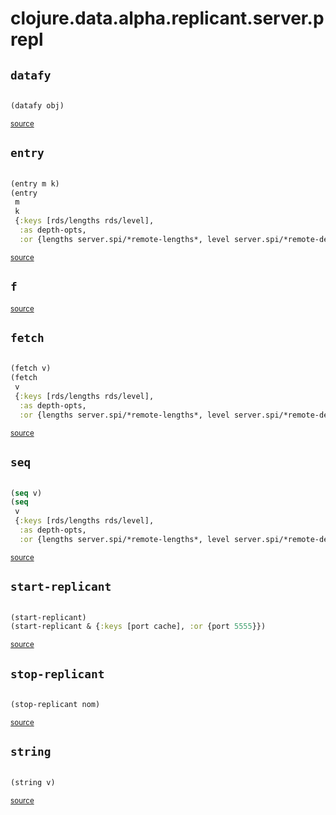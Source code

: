 # clojure.data.alpha.replicant.server.prepl 





## `datafy`
``` clojure

(datafy obj)
```

<sub>[source](src/clojure/data/alpha/replicant/server/prepl.clj#L136-L141)</sub>
## `entry`
``` clojure

(entry m k)
(entry
 m
 k
 {:keys [rds/lengths rds/level],
  :as depth-opts,
  :or {lengths server.spi/*remote-lengths*, level server.spi/*remote-depth*}})
```

<sub>[source](src/clojure/data/alpha/replicant/server/prepl.clj#L112-L128)</sub>
## `f`
<sub>[source](src/clojure/data/alpha/replicant/server/prepl.clj#L148-L148)</sub>
## `fetch`
``` clojure

(fetch v)
(fetch
 v
 {:keys [rds/lengths rds/level],
  :as depth-opts,
  :or {lengths server.spi/*remote-lengths*, level server.spi/*remote-depth*}})
```

<sub>[source](src/clojure/data/alpha/replicant/server/prepl.clj#L83-L95)</sub>

## `seq`
``` clojure

(seq v)
(seq
 v
 {:keys [rds/lengths rds/level],
  :as depth-opts,
  :or {lengths server.spi/*remote-lengths*, level server.spi/*remote-depth*}})
```

<sub>[source](src/clojure/data/alpha/replicant/server/prepl.clj#L99-L108)</sub>
## `start-replicant`
``` clojure

(start-replicant)
(start-replicant & {:keys [port cache], :or {port 5555}})
```

<sub>[source](src/clojure/data/alpha/replicant/server/prepl.clj#L60-L71)</sub>
## `stop-replicant`
``` clojure

(stop-replicant nom)
```

<sub>[source](src/clojure/data/alpha/replicant/server/prepl.clj#L73-L74)</sub>
## `string`
``` clojure

(string v)
```

<sub>[source](src/clojure/data/alpha/replicant/server/prepl.clj#L132-L134)</sub>

